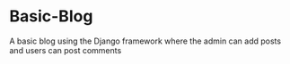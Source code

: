 # Basic-Blog
A basic blog using the Django framework where the admin can add posts and users can post comments
